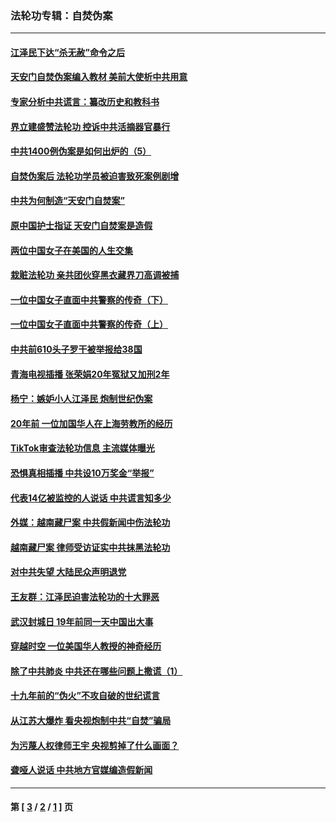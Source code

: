 ### 法轮功专辑：自焚伪案
---
#### [江泽民下达“杀无赦”命令之后](../../pages/nf5562/n13878084.md?02060430) 
#### [天安门自焚伪案编入教材 美前大使析中共用意](../../pages/nf5562/n13791932.md?02060430) 
#### [专家分析中共谎言：纂改历史和教科书](../../pages/nf5562/n13781542.md?02060430) 
#### [界立建盛赞法轮功 控诉中共活摘器官暴行](../../pages/nf5562/n13781971.md?02060430) 
#### [中共1400例伪案是如何出炉的（5）](../../pages/nf5562/n13226831.md?02060430) 
#### [自焚伪案后 法轮功学员被迫害致死案例剧增](../../pages/nf5562/n13190600.md?02060430) 
#### [中共为何制造“天安门自焚案”](../../pages/nf5562/n13183270.md?02060430) 
#### [原中国护士指证 天安门自焚案是造假](../../pages/nf5562/n13172289.md?02060430) 
#### [两位中国女子在美国的人生交集](../../pages/nf5562/n13156138.md?02060430) 
#### [栽赃法轮功 亲共团伙穿黑衣藏界刀高调被捕](../../pages/nf5562/n13073780.md?02060430) 
#### [一位中国女子直面中共警察的传奇（下）](../../pages/nf5562/n12989706.md?02060430) 
#### [一位中国女子直面中共警察的传奇（上）](../../pages/nf5562/n12985072.md?02060430) 
#### [中共前610头子罗干被举报给38国](../../pages/nf5562/n12975419.md?02060430) 
#### [青海电视插播 张荣娟20年冤狱又加刑2年](../../pages/nf5562/n12738166.md?02060430) 
#### [杨宁：嫉妒小人江泽民 炮制世纪伪案](../../pages/nf5562/n12724108.md?02060430) 
#### [20年前 一位加国华人在上海劳教所的经历](../../pages/nf5562/n12707932.md?02060430) 
#### [TikTok审查法轮功信息 主流媒体曝光](../../pages/nf5562/n12362336.md?02060430) 
#### [恐惧真相插播 中共设10万奖金“举报”](../../pages/nf5562/n12306396.md?02060430) 
#### [代表14亿被监控的人说话 中共谎言知多少](../../pages/nf5562/n12297484.md?02060430) 
#### [外媒：越南藏尸案 中共假新闻中伤法轮功](../../pages/nf5562/n12264411.md?02060430) 
#### [越南藏尸案 律师受访证实中共抹黑法轮功](../../pages/nf5562/n12261878.md?02060430) 
#### [对中共失望 大陆民众声明退党](../../pages/nf5562/n12187315.md?02060430) 
#### [王友群：江泽民迫害法轮功的十大罪恶](../../pages/nf5562/n12169074.md?02060430) 
#### [武汉封城日 19年前同一天中国出大事](../../pages/nf5562/n12150901.md?02060430) 
#### [穿越时空  一位美国华人教授的神奇经历](../../pages/nf5562/n12097460.md?02060430) 
#### [除了中共肺炎 中共还在哪些问题上撒谎（1）](../../pages/nf5562/n11955770.md?02060430) 
#### [十九年前的“伪火”不攻自破的世纪谎言](../../pages/nf5562/n11813238.md?02060430) 
#### [从江苏大爆炸 看央视炮制中共“自焚”骗局](../../pages/nf5562/n11140275.md?02060430) 
#### [为污蔑人权律师王宇 央视剪掉了什么画面？](../../pages/nf5562/n11130142.md?02060430) 
#### [聋哑人说话 中共地方官媒编造假新闻](../../pages/nf5562/n11006067.md?02060430) 

---
#### 第 [ [3](./3.md?02060430) / [2](./2.md?02060430) / [1](./1.md?02060430) ] 页
